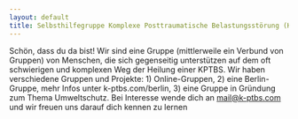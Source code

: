 ```yaml
---
layout: default
title: Selbsthilfegruppe Komplexe Posttraumatische Belastungsstörung (KPTBS)
---
```


Schön, dass du da bist! Wir sind eine Gruppe (mittlerweile ein Verbund von Gruppen) von Menschen, die sich gegenseitig unterstützen auf dem oft schwierigen und komplexen Weg der Heilung einer KPTBS. Wir haben verschiedene Gruppen und Projekte: 1) Online-Gruppen, 2) eine Berlin-Gruppe, mehr Infos unter k-ptbs.com/berlin, 3) eine Gruppe in Gründung zum Thema Umweltschutz. Bei Interesse wende dich an mail@k-ptbs.com und wir freuen uns darauf dich kennen zu lernen
